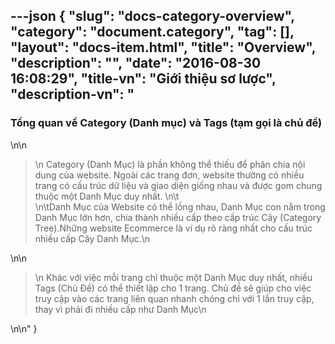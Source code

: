 ---json
{
    "slug": "docs-category-overview",
    "category": "document.category",
    "tag": [],
    "layout": "docs-item.html",
    "title": "Overview",
    "description": "",
    "date": "2016-08-30 16:08:29",
    "title-vn": "Giới thiệu sơ lược",
    "description-vn": "<h3>Tổng quan về Category (Danh mục) và Tags (tạm gọi là chủ đề)</h3>\n\n<blockquote>\n  Category (Danh Mục) là phần không thể thiếu để phân chia nội dung của website. Ngoài các trang đơn, website thường có nhiều trang có cấu trúc dữ liệu và giao diện giống nhau và được gom chung thuộc một Danh Mục duy nhất. \n\t<br />\n\tDanh Mục của Website có thể lồng nhau, Danh Mục con nằm trong Danh Mục lớn hơn, chia thành nhiều cấp theo cấp trúc Cây (Category Tree).Những website Ecommerce là ví dụ rõ ràng nhất cho cấu trúc nhiều cấp Cây Danh Mục.\n</blockquote>\n\n<blockquote>\n  Khác với việc mỗi trang chỉ thuộc một Danh Mục duy nhất,  nhiều Tags (Chủ Đề) có thể thiết lập cho 1 trang. Chủ đề sẽ giúp cho việc truy cập vào các trang liên quan nhanh chóng chỉ với 1 lần truy cập, thay vì phải đi nhiều cấp như Danh Mục\n</blockquote>\n\n"
}
---

